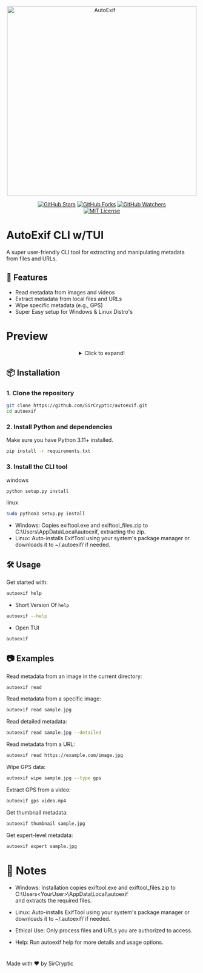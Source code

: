 <p align="center">
  <a href="https://github.com/sircryptic/autoexif">
    <img src="https://github.com/user-attachments/assets/412525fb-ff50-4261-8f8c-36aa28931253" alt="AutoExif" width="500" 
  </a>

<p align="center">
  <a href="https://github.com/sircryptic/autoexif/stargazers"><img src="https://img.shields.io/github/stars/sircryptic/autoexif.svg" alt="GitHub Stars"></a>
  <a href="https://github.com/sircryptic/autoexif/network"><img src="https://img.shields.io/github/forks/sircryptic/autoexif.svg" alt="GitHub Forks"></a>
  <a href="https://github.com/sircryptic/autoexif/watchers"><img src="https://img.shields.io/github/watchers/sircryptic/autoexif.svg?style=social" alt="GitHub Watchers"></a>
  <br>
  <a href="https://github.com/SirCryptic/autoexif/blob/master/LICENSE"><img src="https://img.shields.io/badge/license-MIT-green.svg" alt="MIT License"></a>
</p>

# AutoExif CLI w/TUI

A super user-friendly CLI tool for extracting and manipulating metadata from files and URLs.

## 🚀 Features

- Read metadata from images and videos
- Extract metadata from local files and URLs
- Wipe specific metadata (e.g., GPS)
- Super Easy setup for Windows & Linux Distro's

<h1 align="left">Preview</h1>

<center>

<details>
  <summary>Click to expand!</summary>

- Linux

![image](https://github.com/user-attachments/assets/854ed46c-a446-4c0a-9e10-abe24ee08fc1)

![image](https://github.com/user-attachments/assets/f10c7b29-b82e-4134-a481-f04b3c5f2390)

![image](https://github.com/user-attachments/assets/051a4a2c-e672-4c84-933c-272d43e4dcb2)

- Windows

![image](https://github.com/user-attachments/assets/9d7eae94-889a-424d-b808-102f4f066ab2)

  ![autoexif-cli](https://github.com/user-attachments/assets/936b15a6-4b41-4b3c-b788-fc71069851b0)

![autoexif-cl1](https://github.com/user-attachments/assets/2458ee5c-d239-40e9-bdbb-c9b96597f5fb)

</center>


## 📦 Installation

### 1. Clone the repository

```bash
git clone https://github.com/SirCryptic/autoexif.git
cd autoexif
```

### 2. Install Python and dependencies
Make sure you have Python 3.11+ installed.
```bash
pip install -r requirements.txt
```

### 3. Install the CLI tool

windows
```bash
python setup.py install
```

linux
```bash
sudo python3 setup.py install
```

- Windows: Copies exiftool.exe and exiftool_files.zip to C:\Users<YourUser>\AppData\Local\autoexif, extracting the zip.
- Linux: Auto-installs ExifTool using your system's package manager or downloads it to ~/.autoexif/ if needed.

## 🛠️ Usage
Get started with:
```bash
autoexif help
```

- Short Version Of `help`
```bash
autoexif --help
```

- Open TUI
```bash
autoexif
```

## 📷 Examples
Read metadata from an image in the current directory:

```bash
autoexif read
```

Read metadata from a specific image:
```bash
autoexif read sample.jpg
```

Read detailed metadata:
```bash
autoexif read sample.jpg --detailed
```

Read metadata from a URL:
```bash
autoexif read https://example.com/image.jpg
```

Wipe GPS data:
```bash
autoexif wipe sample.jpg --type gps
```

Extract GPS from a video:
```bash
autoexif gps video.mp4
```

Get thumbnail metadata:
```bash
autoexif thumbnail sample.jpg
```

Get expert-level metadata:
```bash
autoexif expert sample.jpg
```
# 📌 Notes
- Windows: Installation copies exiftool.exe and exiftool_files.zip to
C:\Users\<YourUser>\AppData\Local\autoexif\
and extracts the required files.
- Linux: Auto-installs ExifTool using your system's package manager or downloads it to ~/.autoexif/ if needed.

- Ethical Use: Only process files and URLs you are authorized to access.

- Help: Run autoexif help for more details and usage options.

#
Made with ❤️ by SirCryptic
